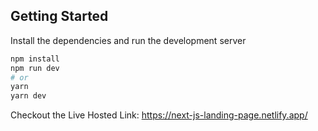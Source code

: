 ## Getting Started

Install the dependencies and run the development server

```bash
npm install
npm run dev
# or
yarn
yarn dev
```
Checkout the Live Hosted Link: https://next-js-landing-page.netlify.app/
